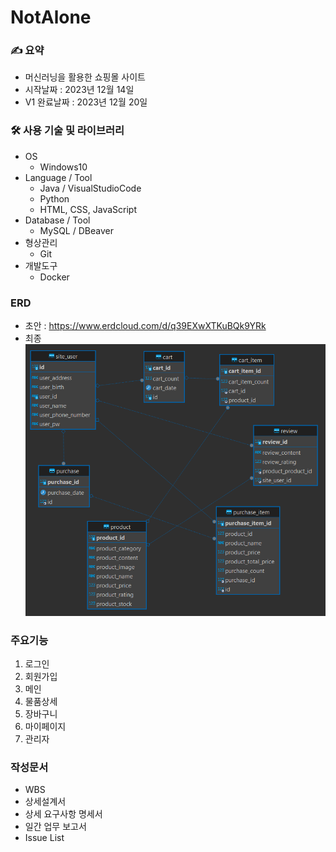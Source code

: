 # NotAlone

### ✍️ 요약
- 머신러닝을 활용한 쇼핑몰 사이트
- 시작날짜 : 2023년 12월 14일
- V1 완료날짜 : 2023년 12월 20일

### 🛠 사용 기술 및 라이브러리
- OS
  - Windows10
- Language / Tool
  - Java / VisualStudioCode
  - Python
  - HTML, CSS, JavaScript
- Database / Tool
  - MySQL / DBeaver
- 형상관리
  - Git
- 개발도구
  - Docker

### ERD
- 초안 : https://www.erdcloud.com/d/q39EXwXTKuBQk9YRk
- 최종
![erd](./1_ERD.png)

### 주요기능
1. 로그인
2. 회원가입
3. 메인
4. 물품상세
5. 장바구니
6. 마이페이지
7. 관리자

### 작성문서
- WBS
- 상세설계서
- 상세 요구사항 명세서
- 일간 업무 보고서
- Issue List
